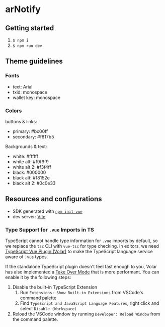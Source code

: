 # arNotify


## Getting started

1. `$ npm i`
2. `$ npm run dev`

## Theme guidelines

### Fonts

- text: Arial
- txid: monospace
- wallet key: monospace

### Colors

buttons & links:

- primary: #bc00ff
- secondary: #f817b5

Backgrounds & text:

- white: #ffffff
- white alt: #f9f9f9
- white alt 2: #f3f4ff
- black: #000000
- black alt: #18152e
- black alt 2: #0c0e33

## Resources and configurations

- SDK generated with [`npm init vue`](https://github.com/vuejs/create-vue/tags)
- dev server: [Vite](https://vitejs.dev/config/)

### Type Support for `.vue` Imports in TS

TypeScript cannot handle type information for `.vue` imports by default, so we replace the `tsc` CLI with `vue-tsc` for type checking. In editors, we need [TypeScript Vue Plugin (Volar)](https://marketplace.visualstudio.com/items?itemName=Vue.vscode-typescript-vue-plugin) to make the TypeScript language service aware of `.vue` types.

If the standalone TypeScript plugin doesn't feel fast enough to you, Volar has also implemented a [Take Over Mode](https://github.com/johnsoncodehk/volar/discussions/471#discussioncomment-1361669) that is more performant. You can enable it by the following steps:

1. Disable the built-in TypeScript Extension
    1) Run `Extensions: Show Built-in Extensions` from VSCode's command palette
    2) Find `TypeScript and JavaScript Language Features`, right click and select `Disable (Workspace)`
2. Reload the VSCode window by running `Developer: Reload Window` from the command palette.

